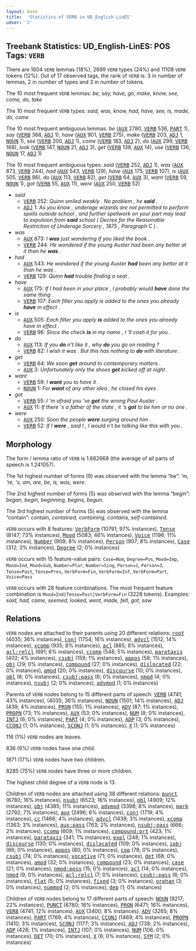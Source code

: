 ```yaml
---
layout: base
title:  'Statistics of VERB in UD_English-LinES'
udver: '2'
---
```


## Treebank Statistics: UD_English-LinES: POS Tags: `VERB`

There are 1604 `VERB` lemmas (18%), 2699 `VERB` types (24%) and 11108 `VERB` tokens (12%).
Out of 17 observed tags, the rank of `VERB` is: 3 in number of lemmas, 2 in number of types and 3 in number of tokens.

The 10 most frequent `VERB` lemmas: <em>be, say, have, go, make, know, see, come, do, take</em>

The 10 most frequent `VERB` types:  <em>said, was, know, had, have, see, is, made, do, come</em>

The 10 most frequent ambiguous lemmas: <em>be</em> (<tt><a href="en_lines-pos-AUX.html">AUX</a></tt> 2780, <tt><a href="en_lines-pos-VERB.html">VERB</a></tt> 536, <tt><a href="en_lines-pos-PART.html">PART</a></tt> 1), <em>say</em> (<tt><a href="en_lines-pos-VERB.html">VERB</a></tt> 368, <tt><a href="en_lines-pos-ADJ.html">ADJ</a></tt> 1), <em>have</em> (<tt><a href="en_lines-pos-AUX.html">AUX</a></tt> 901, <tt><a href="en_lines-pos-VERB.html">VERB</a></tt> 275), <em>make</em> (<tt><a href="en_lines-pos-VERB.html">VERB</a></tt> 203, <tt><a href="en_lines-pos-ADJ.html">ADJ</a></tt> 1, <tt><a href="en_lines-pos-NOUN.html">NOUN</a></tt> 1), <em>see</em> (<tt><a href="en_lines-pos-VERB.html">VERB</a></tt> 200, <tt><a href="en_lines-pos-ADJ.html">ADJ</a></tt> 1), <em>come</em> (<tt><a href="en_lines-pos-VERB.html">VERB</a></tt> 183, <tt><a href="en_lines-pos-ADJ.html">ADJ</a></tt> 2), <em>do</em> (<tt><a href="en_lines-pos-AUX.html">AUX</a></tt> 299, <tt><a href="en_lines-pos-VERB.html">VERB</a></tt> 168), <em>look</em> (<tt><a href="en_lines-pos-VERB.html">VERB</a></tt> 147, <tt><a href="en_lines-pos-NOUN.html">NOUN</a></tt> 21, <tt><a href="en_lines-pos-ADJ.html">ADJ</a></tt> 3), <em>get</em> (<tt><a href="en_lines-pos-VERB.html">VERB</a></tt> 138, <tt><a href="en_lines-pos-AUX.html">AUX</a></tt> 14), <em>use</em> (<tt><a href="en_lines-pos-VERB.html">VERB</a></tt> 136, <tt><a href="en_lines-pos-NOUN.html">NOUN</a></tt> 17, <tt><a href="en_lines-pos-ADJ.html">ADJ</a></tt> 1)

The 10 most frequent ambiguous types:  <em>said</em> (<tt><a href="en_lines-pos-VERB.html">VERB</a></tt> 252, <tt><a href="en_lines-pos-ADJ.html">ADJ</a></tt> 1), <em>was</em> (<tt><a href="en_lines-pos-AUX.html">AUX</a></tt> 873, <tt><a href="en_lines-pos-VERB.html">VERB</a></tt> 244), <em>had</em> (<tt><a href="en_lines-pos-AUX.html">AUX</a></tt> 543, <tt><a href="en_lines-pos-VERB.html">VERB</a></tt> 129), <em>have</em> (<tt><a href="en_lines-pos-AUX.html">AUX</a></tt> 175, <tt><a href="en_lines-pos-VERB.html">VERB</a></tt> 107), <em>is</em> (<tt><a href="en_lines-pos-AUX.html">AUX</a></tt> 505, <tt><a href="en_lines-pos-VERB.html">VERB</a></tt> 96), <em>do</em> (<tt><a href="en_lines-pos-AUX.html">AUX</a></tt> 113, <tt><a href="en_lines-pos-VERB.html">VERB</a></tt> 82), <em>get</em> (<tt><a href="en_lines-pos-VERB.html">VERB</a></tt> 64, <tt><a href="en_lines-pos-AUX.html">AUX</a></tt> 3), <em>want</em> (<tt><a href="en_lines-pos-VERB.html">VERB</a></tt> 59, <tt><a href="en_lines-pos-NOUN.html">NOUN</a></tt> 1), <em>got</em> (<tt><a href="en_lines-pos-VERB.html">VERB</a></tt> 55, <tt><a href="en_lines-pos-AUX.html">AUX</a></tt> 11), <em>were</em> (<tt><a href="en_lines-pos-AUX.html">AUX</a></tt> 250, <tt><a href="en_lines-pos-VERB.html">VERB</a></tt> 52)


* <em>said</em>
  * <tt><a href="en_lines-pos-VERB.html">VERB</a></tt> 252: <em>Quinn smiled weakly . No problem , he <b>said</b> .</em>
  * <tt><a href="en_lines-pos-ADJ.html">ADJ</a></tt> 1: <em>As you know , underage wizards are not permitted to perform spells outside school , and further spellwork on your part may lead to expulsion from <b>said</b> school ( Decree for the Reasonable Restriction of Underage Sorcery , 1875 , Paragraph C ) .</em>
* <em>was</em>
  * <tt><a href="en_lines-pos-AUX.html">AUX</a></tt> 873: <em>I <b>was</b> just wondering if you liked the book .</em>
  * <tt><a href="en_lines-pos-VERB.html">VERB</a></tt> 244: <em>He wondered if the young Auster had been any better at it than he <b>was</b> .</em>
* <em>had</em>
  * <tt><a href="en_lines-pos-AUX.html">AUX</a></tt> 543: <em>He wondered if the young Auster <b>had</b> been any better at it than he was .</em>
  * <tt><a href="en_lines-pos-VERB.html">VERB</a></tt> 129: <em>Quinn <b>had</b> trouble finding a seat .</em>
* <em>have</em>
  * <tt><a href="en_lines-pos-AUX.html">AUX</a></tt> 175: <em>If I had been in your place , I probably would <b>have</b> done the same thing .</em>
  * <tt><a href="en_lines-pos-VERB.html">VERB</a></tt> 107: <em>Each filter you apply is added to the ones you already <b>have</b> in effect .</em>
* <em>is</em>
  * <tt><a href="en_lines-pos-AUX.html">AUX</a></tt> 505: <em>Each filter you apply <b>is</b> added to the ones you already have in effect .</em>
  * <tt><a href="en_lines-pos-VERB.html">VERB</a></tt> 96: <em>Since the check <b>is</b> in my name , I 'll cash it for you .</em>
* <em>do</em>
  * <tt><a href="en_lines-pos-AUX.html">AUX</a></tt> 113: <em>If you <b>do</b> n't like it , why <b>do</b> you go on reading ?</em>
  * <tt><a href="en_lines-pos-VERB.html">VERB</a></tt> 82: <em>I wish it was . But this has nothing to <b>do</b> with literature .</em>
* <em>get</em>
  * <tt><a href="en_lines-pos-VERB.html">VERB</a></tt> 64: <em>We soon <b>get</b> around to contemporary matters .</em>
  * <tt><a href="en_lines-pos-AUX.html">AUX</a></tt> 3: <em>Unfortunately only the shoes <b>get</b> kicked off at night .</em>
* <em>want</em>
  * <tt><a href="en_lines-pos-VERB.html">VERB</a></tt> 59: <em>I <b>want</b> you to have it .</em>
  * <tt><a href="en_lines-pos-NOUN.html">NOUN</a></tt> 1: <em>For <b>want</b> of any other idea , he closed his eyes .</em>
* <em>got</em>
  * <tt><a href="en_lines-pos-VERB.html">VERB</a></tt> 55: <em>I 'm afraid you 've <b>got</b> the wrong Paul Auster .</em>
  * <tt><a href="en_lines-pos-AUX.html">AUX</a></tt> 11: <em>If there 's a father of the state , it 's <b>got</b> to be him or no one .</em>
* <em>were</em>
  * <tt><a href="en_lines-pos-AUX.html">AUX</a></tt> 250: <em>Soon the people <b>were</b> surging around him .</em>
  * <tt><a href="en_lines-pos-VERB.html">VERB</a></tt> 52: <em>If I <b>were</b> , said I , I would n't be talking like this with you .</em>

## Morphology

The form / lemma ratio of `VERB` is 1.682668 (the average of all parts of speech is 1.241057).

The 1st highest number of forms (9) was observed with the lemma “be”: <em>'m, 're, 's, am, are, be, is, was, were</em>.

The 2nd highest number of forms (5) was observed with the lemma “begin”: <em>began, begin, beginning, begins, begun</em>.

The 3rd highest number of forms (5) was observed with the lemma “contain”: <em>contain, contained, containing, contains, self-contained</em>.

`VERB` occurs with 8 features: <tt><a href="en_lines-feat-VerbForm.html">VerbForm</a></tt> (10791; 97% instances), <tt><a href="en_lines-feat-Tense.html">Tense</a></tt> (8147; 73% instances), <tt><a href="en_lines-feat-Mood.html">Mood</a></tt> (5083; 46% instances), <tt><a href="en_lines-feat-Voice.html">Voice</a></tt> (1196; 11% instances), <tt><a href="en_lines-feat-Number.html">Number</a></tt> (909; 8% instances), <tt><a href="en_lines-feat-Person.html">Person</a></tt> (907; 8% instances), <tt><a href="en_lines-feat-Case.html">Case</a></tt> (312; 3% instances), <tt><a href="en_lines-feat-Degree.html">Degree</a></tt> (2; 0% instances)

`VERB` occurs with 15 feature-value pairs: `Case=Nom`, `Degree=Pos`, `Mood=Imp`, `Mood=Ind`, `Mood=Sub`, `Number=Plur`, `Number=Sing`, `Person=1`, `Person=3`, `Tense=Past`, `Tense=Pres`, `VerbForm=Fin`, `VerbForm=Inf`, `VerbForm=Part`, `Voice=Pass`

`VERB` occurs with 28 feature combinations.
The most frequent feature combination is `Mood=Ind|Tense=Past|VerbForm=Fin` (3228 tokens).
Examples: <em>said, had, came, seemed, looked, went, made, felt, got, saw</em>


## Relations

`VERB` nodes are attached to their parents using 20 different relations: <tt><a href="en_lines-dep-root.html">root</a></tt> (4035; 36% instances), <tt><a href="en_lines-dep-conj.html">conj</a></tt> (1754; 16% instances), <tt><a href="en_lines-dep-advcl.html">advcl</a></tt> (1512; 14% instances), <tt><a href="en_lines-dep-xcomp.html">xcomp</a></tt> (935; 8% instances), <tt><a href="en_lines-dep-acl.html">acl</a></tt> (885; 8% instances), <tt><a href="en_lines-dep-acl-relcl.html">acl:relcl</a></tt> (691; 6% instances), <tt><a href="en_lines-dep-ccomp.html">ccomp</a></tt> (548; 5% instances), <tt><a href="en_lines-dep-parataxis.html">parataxis</a></tt> (402; 4% instances), <tt><a href="en_lines-dep-csubj.html">csubj</a></tt> (159; 1% instances), <tt><a href="en_lines-dep-appos.html">appos</a></tt> (58; 1% instances), <tt><a href="en_lines-dep-obj.html">obj</a></tt> (29; 0% instances), <tt><a href="en_lines-dep-compound.html">compound</a></tt> (27; 0% instances), <tt><a href="en_lines-dep-dislocated.html">dislocated</a></tt> (22; 0% instances), <tt><a href="en_lines-dep-amod.html">amod</a></tt> (20; 0% instances), <tt><a href="en_lines-dep-discourse.html">discourse</a></tt> (10; 0% instances), <tt><a href="en_lines-dep-obl.html">obl</a></tt> (8; 0% instances), <tt><a href="en_lines-dep-csubj-pass.html">csubj:pass</a></tt> (6; 0% instances), <tt><a href="en_lines-dep-nmod.html">nmod</a></tt> (4; 0% instances), <tt><a href="en_lines-dep-nsubj.html">nsubj</a></tt> (2; 0% instances), <tt><a href="en_lines-dep-advmod.html">advmod</a></tt> (1; 0% instances)

Parents of `VERB` nodes belong to 15 different parts of speech: <tt><a href="en_lines-pos-VERB.html">VERB</a></tt> (4741; 43% instances),  (4035; 36% instances), <tt><a href="en_lines-pos-NOUN.html">NOUN</a></tt> (1501; 14% instances), <tt><a href="en_lines-pos-ADJ.html">ADJ</a></tt> (439; 4% instances), <tt><a href="en_lines-pos-PRON.html">PRON</a></tt> (155; 1% instances), <tt><a href="en_lines-pos-ADV.html">ADV</a></tt> (87; 1% instances), <tt><a href="en_lines-pos-PROPN.html">PROPN</a></tt> (73; 1% instances), <tt><a href="en_lines-pos-AUX.html">AUX</a></tt> (53; 0% instances), <tt><a href="en_lines-pos-NUM.html">NUM</a></tt> (8; 0% instances), <tt><a href="en_lines-pos-INTJ.html">INTJ</a></tt> (6; 0% instances), <tt><a href="en_lines-pos-PART.html">PART</a></tt> (4; 0% instances), <tt><a href="en_lines-pos-ADP.html">ADP</a></tt> (3; 0% instances), <tt><a href="en_lines-pos-CCONJ.html">CCONJ</a></tt> (1; 0% instances), <tt><a href="en_lines-pos-SCONJ.html">SCONJ</a></tt> (1; 0% instances), <tt><a href="en_lines-pos-X.html">X</a></tt> (1; 0% instances)

116 (1%) `VERB` nodes are leaves.

836 (8%) `VERB` nodes have one child.

1871 (17%) `VERB` nodes have two children.

8285 (75%) `VERB` nodes have three or more children.

The highest child degree of a `VERB` node is 13.

Children of `VERB` nodes are attached using 38 different relations: <tt><a href="en_lines-dep-punct.html">punct</a></tt> (6780; 16% instances), <tt><a href="en_lines-dep-nsubj.html">nsubj</a></tt> (6523; 16% instances), <tt><a href="en_lines-dep-obl.html">obl</a></tt> (4909; 12% instances), <tt><a href="en_lines-dep-obj.html">obj</a></tt> (4385; 11% instances), <tt><a href="en_lines-dep-advmod.html">advmod</a></tt> (3398; 8% instances), <tt><a href="en_lines-dep-mark.html">mark</a></tt> (2792; 7% instances), <tt><a href="en_lines-dep-aux.html">aux</a></tt> (2496; 6% instances), <tt><a href="en_lines-dep-conj.html">conj</a></tt> (1719; 4% instances), <tt><a href="en_lines-dep-cc.html">cc</a></tt> (1466; 4% instances), <tt><a href="en_lines-dep-advcl.html">advcl</a></tt> (1438; 3% instances), <tt><a href="en_lines-dep-xcomp.html">xcomp</a></tt> (1363; 3% instances), <tt><a href="en_lines-dep-aux-pass.html">aux:pass</a></tt> (763; 2% instances), <tt><a href="en_lines-dep-nsubj-pass.html">nsubj:pass</a></tt> (666; 2% instances), <tt><a href="en_lines-dep-ccomp.html">ccomp</a></tt> (609; 1% instances), <tt><a href="en_lines-dep-compound-prt.html">compound:prt</a></tt> (423; 1% instances), <tt><a href="en_lines-dep-parataxis.html">parataxis</a></tt> (341; 1% instances), <tt><a href="en_lines-dep-expl.html">expl</a></tt> (248; 1% instances), <tt><a href="en_lines-dep-discourse.html">discourse</a></tt> (130; 0% instances), <tt><a href="en_lines-dep-dislocated.html">dislocated</a></tt> (109; 0% instances), <tt><a href="en_lines-dep-iobj.html">iobj</a></tt> (86; 0% instances), <tt><a href="en_lines-dep-appos.html">appos</a></tt> (80; 0% instances), <tt><a href="en_lines-dep-cop.html">cop</a></tt> (78; 0% instances), <tt><a href="en_lines-dep-csubj.html">csubj</a></tt> (74; 0% instances), <tt><a href="en_lines-dep-vocative.html">vocative</a></tt> (71; 0% instances), <tt><a href="en_lines-dep-det.html">det</a></tt> (68; 0% instances), <tt><a href="en_lines-dep-amod.html">amod</a></tt> (32; 0% instances), <tt><a href="en_lines-dep-compound.html">compound</a></tt> (23; 0% instances), <tt><a href="en_lines-dep-case.html">case</a></tt> (21; 0% instances), <tt><a href="en_lines-dep-nmod-poss.html">nmod:poss</a></tt> (15; 0% instances), <tt><a href="en_lines-dep-acl.html">acl</a></tt> (14; 0% instances), <tt><a href="en_lines-dep-nmod.html">nmod</a></tt> (9; 0% instances), <tt><a href="en_lines-dep-acl-relcl.html">acl:relcl</a></tt> (7; 0% instances), <tt><a href="en_lines-dep-csubj-pass.html">csubj:pass</a></tt> (6; 0% instances), <tt><a href="en_lines-dep-flat.html">flat</a></tt> (5; 0% instances), <tt><a href="en_lines-dep-fixed.html">fixed</a></tt> (3; 0% instances), <tt><a href="en_lines-dep-orphan.html">orphan</a></tt> (3; 0% instances), <tt><a href="en_lines-dep-nummod.html">nummod</a></tt> (2; 0% instances), <tt><a href="en_lines-dep-dep.html">dep</a></tt> (1; 0% instances)

Children of `VERB` nodes belong to 17 different parts of speech: <tt><a href="en_lines-pos-NOUN.html">NOUN</a></tt> (9217; 22% instances), <tt><a href="en_lines-pos-PUNCT.html">PUNCT</a></tt> (6780; 16% instances), <tt><a href="en_lines-pos-PRON.html">PRON</a></tt> (6471; 16% instances), <tt><a href="en_lines-pos-VERB.html">VERB</a></tt> (4741; 12% instances), <tt><a href="en_lines-pos-AUX.html">AUX</a></tt> (3400; 8% instances), <tt><a href="en_lines-pos-ADV.html">ADV</a></tt> (3265; 8% instances), <tt><a href="en_lines-pos-PART.html">PART</a></tt> (1769; 4% instances), <tt><a href="en_lines-pos-CCONJ.html">CCONJ</a></tt> (1469; 4% instances), <tt><a href="en_lines-pos-PROPN.html">PROPN</a></tt> (1410; 3% instances), <tt><a href="en_lines-pos-SCONJ.html">SCONJ</a></tt> (1177; 3% instances), <tt><a href="en_lines-pos-ADJ.html">ADJ</a></tt> (738; 2% instances), <tt><a href="en_lines-pos-ADP.html">ADP</a></tt> (428; 1% instances), <tt><a href="en_lines-pos-INTJ.html">INTJ</a></tt> (107; 0% instances), <tt><a href="en_lines-pos-NUM.html">NUM</a></tt> (106; 0% instances), <tt><a href="en_lines-pos-DET.html">DET</a></tt> (70; 0% instances), <tt><a href="en_lines-pos-X.html">X</a></tt> (6; 0% instances), <tt><a href="en_lines-pos-SYM.html">SYM</a></tt> (2; 0% instances)

